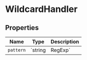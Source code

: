 # WildcardHandler

## Properties

| Name | Type | Description |
|------|------|-------------|
| `pattern` | `string | RegExp` |  |

